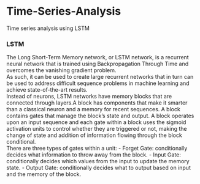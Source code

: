 # Time-Series-Analysis
Time series analysis using LSTM
<br>
### LSTM
  The Long Short-Term Memory network, or LSTM network, is a recurrent neural network that is trained using Backpropagation Through Time and overcomes the vanishing gradient problem.
  <br>
  As such, it can be used to create large recurrent networks that in turn can be used to address difficult sequence problems in machine learning and achieve state-of-the-art results.
  <br>
  Instead of neurons, LSTM networks have memory blocks that are connected through layers.A block has components that make it smarter than a classical neuron and a memory for recent sequences. A block contains gates that manage the block’s state and output. A block operates upon an input sequence and each gate within a block uses the sigmoid activation units to control whether they are triggered or not, making the change of state and addition of information flowing through the block conditional.
  <br>
  There are three types of gates within a unit:
      - Forget Gate: conditionally decides what information to throw away from the block.
      - Input Gate: conditionally decides which values from the input to update the memory state.
      - Output Gate: conditionally decides what to output based on input and the memory of the block.
     
